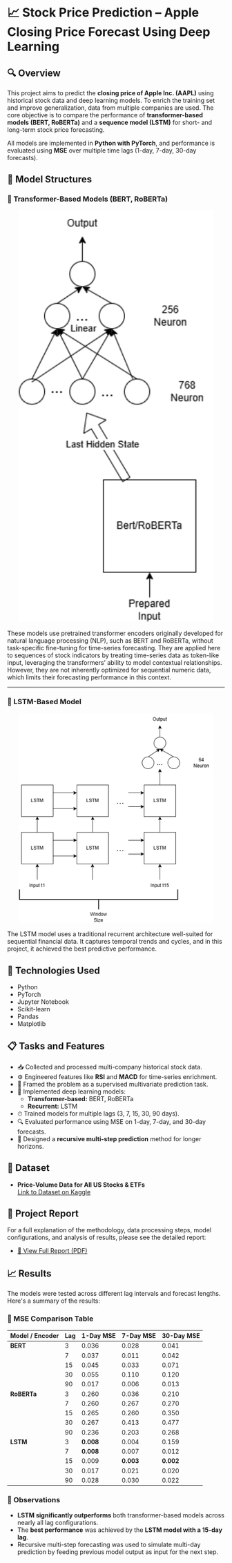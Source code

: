 # 📈 Stock Price Prediction – Apple Closing Price Forecast Using Deep Learning

## 🔍 Overview

This project aims to predict the **closing price of Apple Inc. (AAPL)** using historical stock data and deep learning models. To enrich the training set and improve generalization, data from multiple companies are used. The core objective is to compare the performance of **transformer-based models (BERT, RoBERTa)** and a **sequence model (LSTM)** for short- and long-term stock price forecasting.

All models are implemented in **Python with PyTorch**, and performance is evaluated using **MSE** over multiple time lags (1-day, 7-day, 30-day forecasts).

## 🧠 Model Structures

### 🔹 Transformer-Based Models (BERT, RoBERTa)

<p align="center">
  <img src="transformer-based.png" alt="Transformer-Based Model Structure" width="450"/>
</p>

These models use pretrained transformer encoders originally developed for natural language processing (NLP), such as BERT and RoBERTa, without task-specific fine-tuning for time-series forecasting. They are applied here to sequences of stock indicators by treating time-series data as token-like input, leveraging the transformers’ ability to model contextual relationships. However, they are not inherently optimized for sequential numeric data, which limits their forecasting performance in this context.

---

### 🔹 LSTM-Based Model

<p align="center">
  <img src="lstm-based.png" alt="LSTM-Based Model Structure" width="450"/>
</p>

The LSTM model uses a traditional recurrent architecture well-suited for sequential financial data. It captures temporal trends and cycles, and in this project, it achieved the best predictive performance.

## 🧰 Technologies Used

- Python
- PyTorch
- Jupyter Notebook
- Scikit-learn
- Pandas
- Matplotlib

## 📋 Tasks and Features

- 📥 Collected and processed multi-company historical stock data.
- ⚙️ Engineered features like **RSI** and **MACD** for time-series enrichment.
- 🔁 Framed the problem as a supervised multivariate prediction task.
- 🧠 Implemented deep learning models:
  - **Transformer-based:** BERT, RoBERTa
  - **Recurrent:** LSTM
- ⏱ Trained models for multiple lags (3, 7, 15, 30, 90 days).
- 🔍 Evaluated performance using MSE on 1-day, 7-day, and 30-day forecasts.
- 🔄 Designed a **recursive multi-step prediction** method for longer horizons.

## 🔗 Dataset

- **Price-Volume Data for All US Stocks & ETFs**  
  [Link to Dataset on Kaggle](https://www.kaggle.com/datasets/borismarjanovic/price-volume-data-for-all-us-stocks-etfs)

## 📄 Project Report

For a full explanation of the methodology, data processing steps, model configurations, and analysis of results, please see the detailed report:

- [📘 View Full Report (PDF)](./report.pdf)

## 📈 Results

The models were tested across different lag intervals and forecast lengths. Here's a summary of the results:

### 🔹 MSE Comparison Table

| Model / Encoder | Lag | 1-Day MSE | 7-Day MSE | 30-Day MSE |
|------------------|-----|-----------|-----------|-------------|
| **BERT**         | 3   | 0.036     | 0.028     | 0.041       |
|                  | 7   | 0.037     | 0.011     | 0.042       |
|                  | 15  | 0.045     | 0.033     | 0.071       |
|                  | 30  | 0.055     | 0.110     | 0.120       |
|                  | 90  | 0.017     | 0.006     | 0.013       |
| **RoBERTa**      | 3   | 0.260     | 0.036     | 0.210       |
|                  | 7   | 0.260     | 0.267     | 0.270       |
|                  | 15  | 0.265     | 0.260     | 0.350       |
|                  | 30  | 0.267     | 0.413     | 0.477       |
|                  | 90  | 0.236     | 0.203     | 0.268       |
| **LSTM**         | 3   | **0.008**     | 0.004     | 0.159       |
|                  | 7   | **0.008**     | 0.007     | 0.012       |
|                  | 15  | 0.009     | **0.003**     | **0.002**       |
|                  | 30  | 0.017     | 0.021     | 0.020       |
|                  | 90  | 0.028     | 0.030     | 0.022       |

### 🔹 Observations

- **LSTM significantly outperforms** both transformer-based models across nearly all lag configurations.
- The **best performance** was achieved by the **LSTM model with a 15-day lag**.
- Recursive multi-step forecasting was used to simulate multi-day prediction by feeding previous model output as input for the next step.
